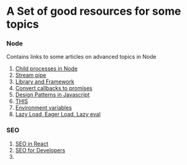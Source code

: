 # A Set of good resources for some topics

### Node
Contains links to some articles on advanced topics in Node


1. [Child processes in Node](https://www.freecodecamp.org/news/node-js-child-processes-everything-you-need-to-know-e69498fe970a/)
2. [Stream pipe](https://nodejs.org/en/knowledge/advanced/streams/how-to-use-stream-pipe/)
3. [Library and Framework](https://www.freecodecamp.org/news/the-difference-between-a-framework-and-a-library-bd133054023f/#:~:text=The%20technical%20difference%20between%20a,in%20charge%20of%20the%20flow.)
4. [Convert callbacks to promises](https://medium.com/@suyashmohan/util-promisify-in-node-js-v8-d07ef4ea8c53)
5. [Design Patterns in Javascript](https://addyosmani.com/resources/essentialjsdesignpatterns/book/)
6. [THIS](https://yehudakatz.com/2011/08/11/understanding-javascript-function-invocation-and-this/)
7. [Environment variables](https://www.twilio.com/blog/working-with-environment-variables-in-node-js-html)
8. [Lazy Load, Eager Load, Lazy eval](https://stackoverflow.com/questions/38969877/what-is-the-use-of-lazy-loading-in-meteor/51158735#51158735)


### SEO

1. [SEO in React](https://www.youtube.com/watch?v=3B7gBVTsEaE&ab_channel=ReactNext)
2. [SEO for Developers](https://www.youtube.com/watch?v=JSm4aQl4w_U&t=19s&ab_channel=JavaScriptMastery)
3. 
